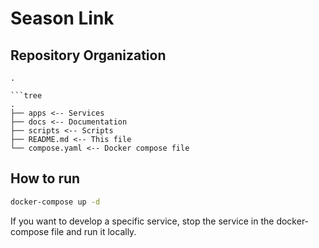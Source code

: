 # Season Link

## Repository Organization

```
.

```tree
.
├── apps <-- Services
├── docs <-- Documentation
├── scripts <-- Scripts
├── README.md <-- This file
└── compose.yaml <-- Docker compose file
```

## How to run

```bash
docker-compose up -d
```

If you want to develop a specific service, stop the service in the docker-compose file and run it locally.
